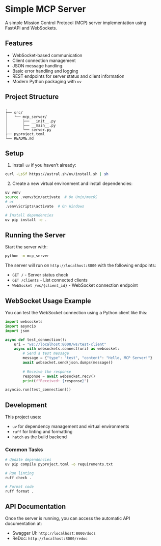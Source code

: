 # Simple MCP Server

A simple Mission Control Protocol (MCP) server implementation using FastAPI and WebSockets.

## Features

- WebSocket-based communication
- Client connection management
- JSON message handling
- Basic error handling and logging
- REST endpoints for server status and client information
- Modern Python packaging with `uv`

## Project Structure

```
.
├── src/
│   └── mcp_server/
│       ├── __init__.py
│       ├── __main__.py
│       └── server.py
├── pyproject.toml
└── README.md
```

## Setup

1. Install `uv` if you haven't already:
```bash
curl -LsSf https://astral.sh/uv/install.sh | sh
```

2. Create a new virtual environment and install dependencies:
```bash
uv venv
source .venv/bin/activate  # On Unix/macOS
# or
.venv\Scripts\activate  # On Windows

# Install dependencies
uv pip install -e .
```

## Running the Server

Start the server with:
```bash
python -m mcp_server
```

The server will run on `http://localhost:8000` with the following endpoints:

- `GET /` - Server status check
- `GET /clients` - List connected clients
- `WebSocket /ws/{client_id}` - WebSocket connection endpoint

## WebSocket Usage Example

You can test the WebSocket connection using a Python client like this:

```python
import websockets
import asyncio
import json

async def test_connection():
    uri = "ws://localhost:8000/ws/test-client"
    async with websockets.connect(uri) as websocket:
        # Send a test message
        message = {"type": "test", "content": "Hello, MCP Server!"}
        await websocket.send(json.dumps(message))
        
        # Receive the response
        response = await websocket.recv()
        print(f"Received: {response}")

asyncio.run(test_connection())
```

## Development

This project uses:
- `uv` for dependency management and virtual environments
- `ruff` for linting and formatting
- `hatch` as the build backend

### Common Tasks

```bash
# Update dependencies
uv pip compile pyproject.toml -o requirements.txt

# Run linting
ruff check .

# Format code
ruff format .
```

## API Documentation

Once the server is running, you can access the automatic API documentation at:
- Swagger UI: `http://localhost:8000/docs`
- ReDoc: `http://localhost:8000/redoc` 